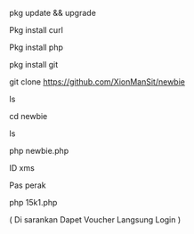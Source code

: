 

pkg update && upgrade

Pkg install curl

Pkg install php

pkg install git

git clone https://github.com/XionManSit/newbie

ls 

cd newbie

ls

php newbie.php 

ID   xms

Pas  perak

php 15k1.php


( Di sarankan Dapet Voucher Langsung Login )

